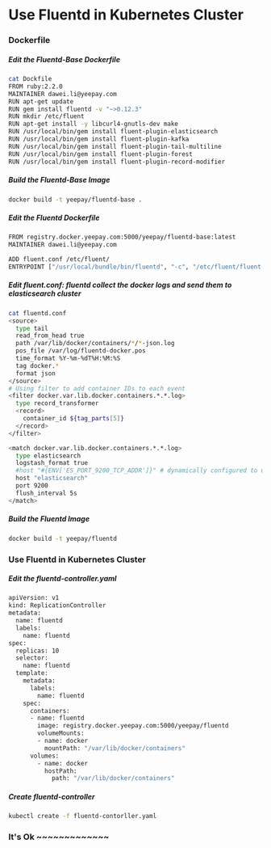 Use Fluentd in Kubernetes Cluster
====================================================================

### Dockerfile
##### Edit the Fluentd-Base Dockerfile
```bash
cat Dockfile
FROM ruby:2.2.0
MAINTAINER dawei.li@yeepay.com 
RUN apt-get update
RUN gem install fluentd -v "~>0.12.3"
RUN mkdir /etc/fluent
RUN apt-get install -y libcurl4-gnutls-dev make
RUN /usr/local/bin/gem install fluent-plugin-elasticsearch
RUN /usr/local/bin/gem install fluent-plugin-kafka
RUN /usr/local/bin/gem install fluent-plugin-tail-multiline
RUN /usr/local/bin/gem install fluent-plugin-forest
RUN /usr/local/bin/gem install fluent-plugin-record-modifier
```

##### Build the Fluentd-Base Image
```bash
docker build -t yeepay/fluentd-base .
```

##### Edit the Fluentd Dockerfile
```bash
FROM registry.docker.yeepay.com:5000/yeepay/fluentd-base:latest
MAINTAINER dawei.li@yeepay.com

ADD fluent.conf /etc/fluent/
ENTRYPOINT ["/usr/local/bundle/bin/fluentd", "-c", "/etc/fluent/fluent.conf"]
```

##### Edit fluent.conf: fluentd collect the docker logs and send them to elasticsearch cluster
```bash
cat fluentd.conf
<source>
  type tail
  read_from_head true
  path /var/lib/docker/containers/*/*-json.log
  pos_file /var/log/fluentd-docker.pos
  time_format %Y-%m-%dT%H:%M:%S
  tag docker.*
  format json
</source>
# Using filter to add container IDs to each event
<filter docker.var.lib.docker.containers.*.*.log>
  type record_transformer
  <record>
    container_id ${tag_parts[5]}
  </record>
</filter>

<match docker.var.lib.docker.containers.*.*.log>
  type elasticsearch
  logstash_format true
  #host "#{ENV['ES_PORT_9200_TCP_ADDR']}" # dynamically configured to use Docker's link feature
  host "elasticsearch"
  port 9200
  flush_interval 5s
</match>
```

##### Build the Fluentd Image
```bash
docker build -t yeepay/fluentd
```

### Use Fluentd in Kubernetes Cluster
##### Edit the fluentd-controller.yaml
```bash
apiVersion: v1
kind: ReplicationController
metadata:
  name: fluentd
  labels:
    name: fluentd
spec:
  replicas: 10
  selector:
    name: fluentd
  template:
    metadata:
      labels:
        name: fluentd
    spec:
      containers:
      - name: fluentd
        image: registry.docker.yeepay.com:5000/yeepay/fluentd
        volumeMounts:
        - name: docker
          mountPath: "/var/lib/docker/containers"
      volumes:
        - name: docker
          hostPath: 
            path: "/var/lib/docker/containers"
```

##### Create fluentd-controller
```bash
kubectl create -f fluentd-contorller.yaml
```


### It's Ok ~~~~~~~~~~~~~
